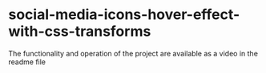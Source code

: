 # social-media-icons-hover-effect-with-css-transforms
The functionality and operation of the project are available as a video in the readme file
